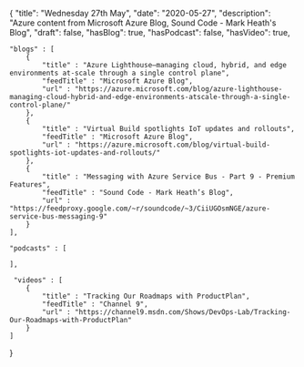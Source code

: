 {
    "title": "Wednesday 27th May",
    "date": "2020-05-27",
    "description": "Azure content from Microsoft Azure Blog, Sound Code - Mark Heath's Blog",
    "draft": false,
    "hasBlog": true,
    "hasPodcast": false,
    "hasVideo": true,

    "blogs" : [
        {
            "title" : "Azure Lighthouse—managing cloud, hybrid, and edge environments at-scale through a single control plane",
            "feedTitle" : "Microsoft Azure Blog",
            "url" : "https://azure.microsoft.com/blog/azure-lighthouse-managing-cloud-hybrid-and-edge-environments-atscale-through-a-single-control-plane/"
        },
        {
            "title" : "Virtual Build spotlights IoT updates and rollouts",
            "feedTitle" : "Microsoft Azure Blog",
            "url" : "https://azure.microsoft.com/blog/virtual-build-spotlights-iot-updates-and-rollouts/"
        },
        {
            "title" : "Messaging with Azure Service Bus - Part 9 - Premium Features",
            "feedTitle" : "Sound Code - Mark Heath’s Blog",
            "url" : "https://feedproxy.google.com/~r/soundcode/~3/CiiUGOsmNGE/azure-service-bus-messaging-9"
        }
    ],

    "podcasts" : [
        
    ],

     "videos" : [
        {
            "title" : "Tracking Our Roadmaps with ProductPlan",
            "feedTitle" : "Channel 9",
            "url" : "https://channel9.msdn.com/Shows/DevOps-Lab/Tracking-Our-Roadmaps-with-ProductPlan"
        }
    ]
}

